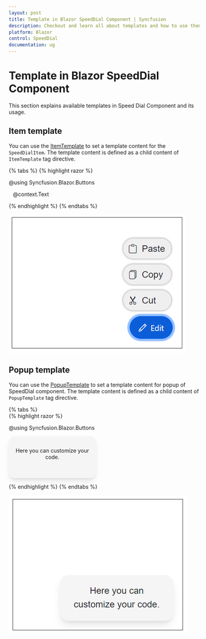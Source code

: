 ```yaml
---
layout: post
title: Template in Blazor SpeedDial Component | Syncfusion
description: Checkout and learn all about templates and how to use them in Syncfusion Blazor Speed Dial component and much more.
platform: Blazor
control: SpeedDial
documentation: ug
---
```


# Template in Blazor SpeedDial Component

This section explains available templates in Speed Dial Component and its usage.

## Item template

You can use the [ItemTemplate](https://help.syncfusion.com/cr/blazor/Syncfusion.Blazor.Buttons.SfSpeedDial.html#Syncfusion_Blazor_Buttons_SfSpeedDial_ItemTemplate) to set a template content for the `SpeedDialItem`. The template content is defined as a child content of `ItemTemplate` tag directive.

{% tabs %}
{% highlight razor %}

@using Syncfusion.Blazor.Buttons

<SfSpeedDial Content="Edit" OpenIconCss="e-icons e-edit" Position="FabPosition.BottomRight">
    <ChildContent>
        <SpeedDialItems>
            <SpeedDialItem Text="Cut" IconCss="e-icons e-cut" />
            <SpeedDialItem Text="Copy" IconCss="e-icons e-copy" />
            <SpeedDialItem Text="Paste" IconCss="e-icons e-paste" />
        </SpeedDialItems>
    </ChildContent>
    <ItemTemplate>
        <div class="itemlist">
            <span class="@context.IconCss" style="padding:3px"></span>
            <span class="text" style="padding:0 5px">@context.Text</span>
        </div>
    </ItemTemplate>
</SfSpeedDial>

<style>  
    .e-speeddial-li .itemlist {
        display: inherit;
        width: 100%;
        border: 1px solid transparent;
        align-items: center;
        padding: 5px;
        border-radius: 500px;
        background-color: rgba(104, 99, 104, 0.1);
        box-shadow: 0 0 4px grey;
    }
</style>

{% endhighlight %}
{% endtabs %}

![Blazor SpeedDial with Item Template](./images/Blazor-SpeedDial-ItemTemplate.png)

## Popup template

You can use the [PopupTemplate](https://help.syncfusion.com/cr/blazor/Syncfusion.Blazor.Buttons.SfSpeedDial.html#Syncfusion_Blazor_Buttons_SfSpeedDial_PopupTemplate) to set a template content for popup of  SpeedDial component. The template content is defined as a child content of `PopupTemplate` tag directive.

{% tabs %}  
{% highlight razor %}

@using Syncfusion.Blazor.Buttons

<SfSpeedDial CssClass="popupSpeedDial" Content="FeedBack"> 
    <PopupTemplate>
        <div class="speeddial-form">
            <p>Here you can customize your code.</p>
        </div>
    </PopupTemplate>
</SfSpeedDial>

<style>
    .speeddial-form {
        width: 200px;
        height: 80px;
        text-align: center;
        border-radius: 15px;
        box-shadow: rgb(0 0 0 / 10%) 0px 10px 15px -3px, rgb(0 0 0 / 5%) 0px 4px 6px -2px;
        background: #f5f5f5;
        padding: 15px;
    }
</style>

{% endhighlight %}
{% endtabs %}

![Blazor SpeedDial with Popup template](./images/Blazor-SpeedDial-PopupTemp.png)